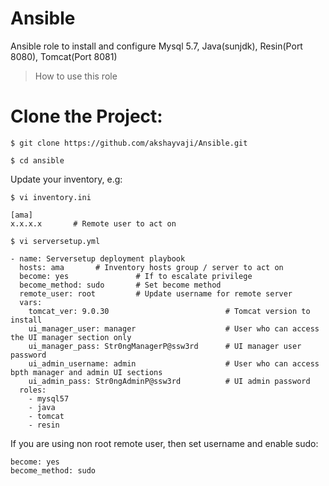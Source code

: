 # Ansible

Ansible role to install and configure Mysql 5.7, Java(sunjdk), Resin(Port 8080), Tomcat(Port 8081)

> How to use this role

# Clone the Project:
```
$ git clone https://github.com/akshayvaji/Ansible.git
```
```
$ cd ansible
```
Update your inventory, e.g:
```
$ vi inventory.ini
```
```
[ama]
x.x.x.x       # Remote user to act on
```
```
$ vi serversetup.yml
```
```
- name: Serversetup deployment playbook
  hosts: ama       # Inventory hosts group / server to act on
  become: yes               # If to escalate privilege
  become_method: sudo       # Set become method
  remote_user: root         # Update username for remote server
  vars:
    tomcat_ver: 9.0.30                          # Tomcat version to install
    ui_manager_user: manager                    # User who can access the UI manager section only
    ui_manager_pass: Str0ngManagerP@ssw3rd      # UI manager user password
    ui_admin_username: admin                    # User who can access bpth manager and admin UI sections
    ui_admin_pass: Str0ngAdminP@ssw3rd          # UI admin password
  roles:
    - mysql57
    - java
    - tomcat
    - resin
```    
If you are using non root remote user, then set username and enable sudo:
```
become: yes
become_method: sudo
```
